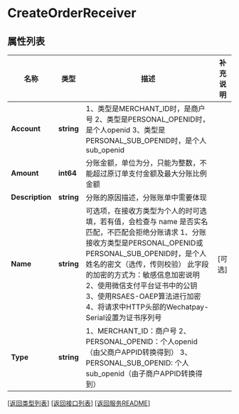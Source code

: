 # CreateOrderReceiver

## 属性列表

名称 | 类型 | 描述 | 补充说明
------------ | ------------- | ------------- | -------------
**Account** | **string** | 1、类型是MERCHANT_ID时，是商户号 2、类型是PERSONAL_OPENID时，是个人openid  3、类型是PERSONAL_SUB_OPENID时，是个人sub_openid | 
**Amount** | **int64** | 分账金额，单位为分，只能为整数，不能超过原订单支付金额及最大分账比例金额 | 
**Description** | **string** | 分账的原因描述，分账账单中需要体现 | 
**Name** | **string** | 可选项，在接收方类型为个人的时可选填，若有值，会检查与 name 是否实名匹配，不匹配会拒绝分账请求 1、分账接收方类型是PERSONAL_OPENID或PERSONAL_SUB_OPENID时，是个人姓名的密文（选传，传则校验） 此字段的加密的方式为：敏感信息加密说明 2、使用微信支付平台证书中的公钥 3、使用RSAES-OAEP算法进行加密 4、将请求中HTTP头部的Wechatpay-Serial设置为证书序列号 | [可选] 
**Type** | **string** | 1、MERCHANT_ID：商户号 2、PERSONAL_OPENID：个人openid（由父商户APPID转换得到） 3、PERSONAL_SUB_OPENID: 个人sub_openid（由子商户APPID转换得到） | 

[\[返回类型列表\]](README.md#类型列表)
[\[返回接口列表\]](README.md#接口列表)
[\[返回服务README\]](README.md)


